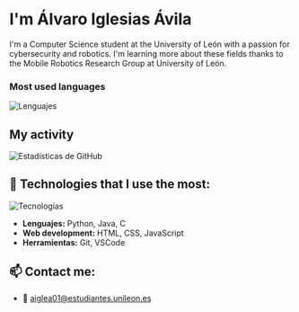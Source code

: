 # I'm Álvaro Iglesias Ávila

I'm a Computer Science student at the University of León with a passion for cybersecurity and robotics. I'm learning more about these fields thanks to the Mobile Robotics Research Group at University of León.


### Most used languages

![Lenguajes](https://github-readme-stats.vercel.app/api/top-langs/?username=aiglea01&layout=compact&theme=blood)

## My activity
![Estadísticas de GitHub](https://github-readme-stats.vercel.app/api?username=aiglea01&show_icons=true&theme=blood)

## 🔧 Technologies that I use the most:

![Tecnologías](https://skillicons.dev/icons?i=python,java,git,vscode,c,html,css,js)

- **Lenguajes:** Python, Java, C
- **Web development:** HTML, CSS, JavaScript
- **Herramientas:** Git, VSCode


## 📫 Contact me:

- 📧 [aiglea01@estudiantes.unileon.es](mailto:aiglea01@estudiantes.unileon.es)

